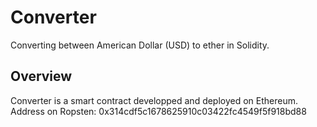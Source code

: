 # Converter

Converting between American Dollar (USD) to ether in Solidity.

## Overview

Converter is a smart contract developped and deployed on Ethereum.
Address on Ropsten: 0x314cdf5c1678625910c03422fc4549f5f918bd88
